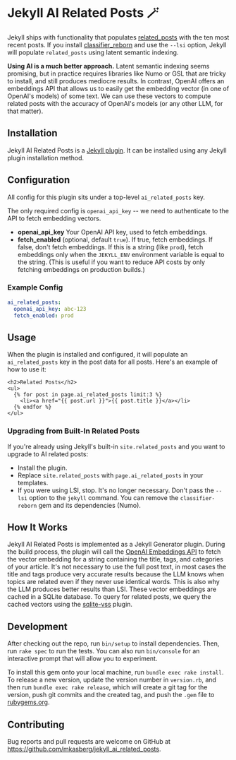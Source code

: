 # Jekyll AI Related Posts 🪄

Jekyll ships with functionality that populates
[related_posts](https://jekyllrb.com/docs/variables/) with the ten most recent
posts. If you install
[classifier_reborn](https://jekyll.github.io/classifier-reborn/) and use the
`--lsi` option, Jekyll will populate `related_posts` using latent semantic
indexing. 

**Using AI is a much better approach.** Latent semantic indexing seems
promising, but in practice requires libraries like Numo or GSL that are tricky
to install, and still produces mediocre results. In contrast, OpenAI offers an
embeddings API that allows us to easily get the embedding vector (in one of
OpenAI's models) of some text. We can use these vectors to compute related
posts with the accuracy of OpenAI's models (or any other LLM, for that matter).

## Installation

Jekyll AI Related Posts is a [Jekyll
plugin](https://jekyllrb.com/docs/plugins/installation/). It can be installed
using any Jekyll plugin installation method.

## Configuration

All config for this plugin sits under a top-level `ai_related_posts` key.

The only required config is `openai_api_key` -- we need to authenticate to the
API to fetch embedding vectors.

- **openai_api_key** Your OpenAI API key, used to fetch embeddings.
- **fetch_enabled** (optional, default `true`). If true, fetch embeddings. If
  false, don't fetch embeddings. If this is a string (like `prod`), fetch
  embeddings only when the `JEKYLL_ENV` environment variable is equal to the
  string. (This is useful if you want to reduce API costs by only fetching
  embeddings on production builds.)

### Example Config

```yaml
ai_related_posts:
  openai_api_key: abc-123
  fetch_enabled: prod
```

## Usage

When the plugin is installed and configured, it will populate an
`ai_related_posts` key in the post data for all posts. Here's an example of how
to use it:

```liquid
<h2>Related Posts</h2>
<ul>
  {% for post in page.ai_related_posts limit:3 %}
    <li><a href="{{ post.url }}">{{ post.title }}</a></li>
  {% endfor %}
</ul>
```

### Upgrading from Built-In Related Posts

If you're already using Jekyll's built-in `site.related_posts` and you want to
upgrade to AI related posts:

- Install the plugin.
- Replace `site.related_posts` with `page.ai_related_posts` in your templates.
- If you were using LSI, stop. It's no longer necessary. Don't pass the `--lsi`
  option to the `jekyll` command. You can remove the `classifier-reborn` gem and
  its dependencies (Numo).


## How It Works

Jekyll AI Related Posts is implemented as a Jekyll Generator plugin. During the
build process, the plugin will call the [OpenAI Embeddings
API](https://platform.openai.com/docs/guides/embeddings) to fetch the vector
embedding for a string containing the title, tags, and categories of your
article. It's not necessary to use the full post text, in most cases the title
and tags produce very accurate results because the LLM knows when topics are
related even if they never use identical words. This is also why the LLM
produces better results than LSI. These vector embeddings are cached in a SQLite
database. To query for related posts, we query the cached vectors using the
[sqlite-vss](https://github.com/asg017/sqlite-vss) plugin.

## Development

After checking out the repo, run `bin/setup` to install dependencies. Then, run
`rake spec` to run the tests. You can also run `bin/console` for an interactive
prompt that will allow you to experiment.

To install this gem onto your local machine, run `bundle exec rake install`. To
release a new version, update the version number in `version.rb`, and then run
`bundle exec rake release`, which will create a git tag for the version, push
git commits and the created tag, and push the `.gem` file to
[rubygems.org](https://rubygems.org).

## Contributing

Bug reports and pull requests are welcome on GitHub at
https://github.com/mkasberg/jekyll_ai_related_posts.

